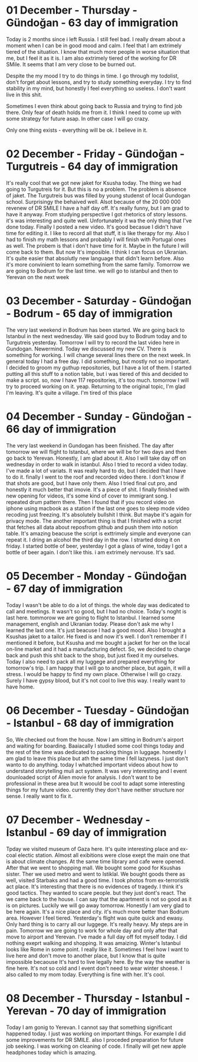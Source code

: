 # 01 December - Thursday - Gündoğan - 63 day of immigration

Today is 2 months since i left Russia. I still feel bad. I really dream about a moment when I can be in good mood and calm. I feel that I am extrimely tiered of the situation. I know that much more people in worse situation that me, but I feel it as it is. I am also extrimely tiered of the working for DR SMile. It seems that I am very close to be burned out. 

Despite the my mood I try to do things in time. I go through my todolist, don't forget about lessons, and try to study something everyday. I try to find stability in my mind, but honestly I feel everything so useless. I don't want live in this shit.

Sometimes I even think about going back to Russia and trying to find job there. Only fear of death holds me from it. I think I need to come up with some strategy for future asap. In other case I will go crazy. 

Only one thing exists - everything will be ok. I believe in it.

# 02 December - Friday - Gündoğan - Turgutreis - 64 day of immigration

It's really cool that we got new jaket for Ksusha today. The thing we had going to Turgutreis for it. But this is no a problem. The problem is absence of jaket. The Turgutreis bus was filled by young studenst of local Gundogan school. Surprisingy the behaived well. Alsot because of the 20 000 000 revenew of DR SMILE I have a half day off. It's really funny, but I am grad to have it anyway. From studying perspective I got rhetorics of story lessons. it's was interesting and quite well. Unfortunately it wa the only thing that I've done today. Finally I posted a new video. It's good becasue I didn't have time for editing it. I like to record all that stuff, it is like therapy for my. Also I had to finish my math lessons and probably I will finish with Portugal ones as well. The probem is that i don't have time for it. Maybe in the future I will come back to them. But now It's imposible. I think I can focus on Ukranian. It's quite easier that absolutly new language that didn't learn before. Also it's more convinient to learn something from the same family. Tomorrow we are going to Bodrum for the last time. we will go to istanbul and then to Yerevan on the next week

# 03 December - Saturday - Gündoğan - Bodrum - 65 day of immigration

The very last weekend in Bodrum has been started. We are going back to Istanbul in the next wednesday. We said good buy to Bodrum today and to Turgutreis yesterday. Tomorrow I will try to record the last video here in Gundogan. Newermind. Today we discussed my new CV. There is something for working. I will change several lines there on the next week. In general today I had a free day. I did something, but mostly not so important. I decided to groom my guthup repositories, but I have a lot of them. I started putting all this stuff to a notion table, but i was tiered of this and decided to make a script. so, now I have 117 repositories, it's too much. tomorrow I will try to proceed working on it. yeap. Returning to the original topic, I'm glad I'm leaving. It's quite a village. I'm tired of this place

# 04 December - Sunday - Gündoğan - 66 day of immigration

The very last weekend in Gundogan has been finished. The day after tomorrow we will flight to Istanbul, where we will be for two days and then go back to Yerevan. Honestly, I am glad about it. Also I will take day off on wednesday in order to walk in istanbul. Also I tried to record a video today. I've made a lot of variats. It was really hard to do, but I decided that I have to do it. finally I went to the roof and recorded video there. I don't know if that shots are good, but I have only them. Also I tried final cut pro, and honestly it much better that imovie. It's a piece of shit. I finally finished with new opening for videos, it's some kind of cover to immigrant song. I repeated drum pattern there. Then I found that if you record video on iphone using macbook as a station if the last one goes to sleep mode video recoding just freezing. It's absolutely bullshit I think. But maybe it's again for privacy mode. The another important thing is that I finished with a script that fetches all data about reposfrom github and push them into notion table. It's amazing beacuse the script is exttrimely simple and everyone can repeat it. I dring an alcohol the third day in the row. I strarted doing it on friday. I started bottle of beer, yesterday I got a glass of wine, today I got a bottle of beer again. I don't like this. i am extrimely nervouse. It's sad.

# 05 December - Monday - Gündoğan - 67 day of immigration

Today I wasn't be able to do a lot of things. the whole day was dedicated to call and meetings. It wasn't so good, but I had no choice. Today's noght is last here. tommorow we are going to flight to Istanbul. I learned some management, english and Ukranian today. Please don't ask me why I learned the last one. It's just beacuse I had a good mood. Also I brought a Ksushas jaket to a tailor. He fixed is and now it's well. I don't remember if I mentioned it before, but Ksusha and me bought a jacket for her on the local on-line market and it had a manufacturing defect. So, we decided to charge back and push this shit back to the shop, but just fixed it my ourselves. Today I also need to pack all my luggege and prepared everything for tomorrow's trip. I am happy that I will go to another place, but again, it will a stress. I would be happy to find my own place. Otherwise I will go crazy. Surely I have gypsy blood, but it's not cool to live this way. I really want to have home.

# 06 December - Tuesday - Gündoğan - Istanbul - 68 day of immigration

So, We checked out from the house. Now I am sitting in Bodrum's airport and waiting for boarding. Baaiacally I studied some cool things today and the rest of the time was dedicated to packing things in luggage. honestly I am glad to leave this place but ath the same time I fell lazyness. I just don't wanto to do anything. today I whatched important videos about how to understand storytelling muli act system. It was very interesting and I event dounloaded script of Alien movie for analysis. I don't want to be professional in these area but It woould be cool to adapt some interesting things for my future video. currently they don't have neither structure nor sense. I really want to fix it. 

# 07 December - Wednesday - Istanbul - 69 day of immigration

Tpday we visited museum of Gaza here. It's quite interesting place and ex-coal electic station. Almost all exibitions were close exept the main one that is about climate changes. At the same time library and cafe were opened. After that we went to shopping mall. We bought some good for Ksushas sister. Ther we used metro and went to Istiklal. We bought goods there as well, visited Starbaks and had a good time. I took photos from ex-terroristik act place. It's interesting that there is no evidences of tragedy. I think it's good tactics. They wanted to scare people. but they just dont's react. The we came back to the house. I can say that the apartment is not so good as it is on pictures. Luckily we will go away tomorrow. Honestly I am very glad to be here again. It's a nice place and city. it's much more better than Bodrum area. However I feel tiered. Yesterday's flight was quite quick and ewasy. Only hard thing is to carry all our luggege. It's really heavy. My steps are in pain. Tomorrow we are going to work for whole day and only after that move to airport and Yerevan. I've made a full day off fot myself today. I did nothing exeprt walking and shopping. It was amaizing. Winter's Istanbul looks like Rome in some point. I really like it. Sometimes I feel how I want to live here and don't move to another place, but I know that is quite impossible becaouse It's hard to live legally here. By the way the weather is fine here. It's not so cold and I event don't need to wear winter shoese. I also called to my mom today. Everything is fine with her. It's cool.

# 08 December - Thursday - Istanbul - Yerevan - 70 day of immigration

Today I am gonig to Yerevan. I cannot say that something significant happened today. I just was working on important things. For example I did some improvements for DR SMILE. also I proceded preparation for future job seeking. I was working on cleaning of code. I finally will get new apple headphones today which is amazing.